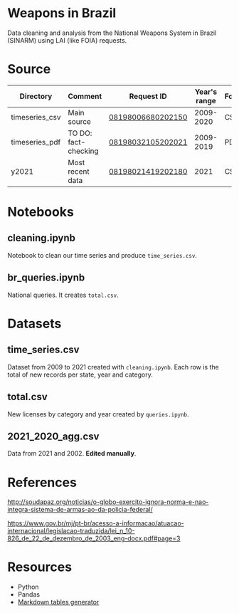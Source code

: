 # Weapons in Brazil

Data cleaning and analysis from the National Weapons System in Brazil (SINARM) using LAI (like FOIA) requests. 

# Source

| Directory         | Comment             | Request ID                                                                                                            | Year's range | Format | Publication date |
|----------------|---------------------|-----------------------------------------------------------------------------------------------------------------------|--------------|--------|------------------|
| timeseries_csv | Main source         | [08198006680202150](http://www.consultaesic.cgu.gov.br/busca/dados/Lists/Pedido/Item/displayifs.aspx?ID=1530523)      | 2009-2020    | CSV    | 03/2021          |
| timeseries_pdf | TO DO: fact-checking | [08198032105202021](www.consultaesic.cgu.gov.br/busca/dados/Lists/Pedido/Item/displayifs.aspx?ID=1415871)             | 2009-2019    | PDF    | 10/2020          |
| y2021          | Most recent data    | [08198021419202180](http://www.consultaesic.cgu.gov.br/busca/dados/Lists/Pedido/Item/displayifs.aspx?ID=1562289) | 2021         | CSV    | 07/2021          |    |

# Notebooks

## cleaning.ipynb

Notebook to clean our time series and produce `time_series.csv`.

## br_queries.ipynb

National queries. It creates `total.csv`.

# Datasets

## time_series.csv

Dataset from 2009 to 2021 created with `cleaning.ipynb`. Each row is the total of new records per state, year and category.

## total.csv

New licenses by category and year created by `queries.ipynb`.

## 2021_2020_agg.csv 

Data from 2021 and 2002. **Edited manually**.

# References

http://soudapaz.org/noticias/o-globo-exercito-ignora-norma-e-nao-integra-sistema-de-armas-ao-da-policia-federal/

https://www.gov.br/mj/pt-br/acesso-a-informacao/atuacao-internacional/legislacao-traduzida/lei_n_10-826_de_22_de_dezembro_de_2003_eng-docx.pdf#page=3

# Resources

- Python
- Pandas
- [Markdown tables generator](https://www.tablesgenerator.com/markdown_tables)
